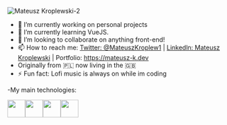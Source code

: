 
![Mateusz Kroplewski-2](https://user-images.githubusercontent.com/52794168/197341294-7c6042ff-500f-4a38-91bd-aee907235ac2.png)


- 🔭 I’m currently working on personal projects
- 🌱 I’m currently learning VueJS.
- 👯 I’m looking to collaborate on anything front-end!
- 📫 How to reach me: 
[Twitter: @MateuszKroplew1](https://twitter.com/MateuszKroplew1) | [Linkedln: Mateusz Kroplewski](https://www.linkedin.com/in/mateusz-kroplewski-732239176/) | Portfolio: https://mateusz-k.dev
- Originally from 🇵🇱 now living in the 🇬🇧
- ⚡ Fun fact: Lofi music is always on while im coding

-My main technologies:
<div style="display:flex">
<img src="https://cdn.pixabay.com/photo/2017/08/05/11/16/logo-2582748_1280.png" style="width:40px ">
<img src="https://cdn.pixabay.com/photo/2017/08/05/11/16/logo-2582747_1280.png" style="width:40px ">
<img src="https://camo.githubusercontent.com/bcd4bda49ef6cd9537db065920f4f4f6ac670eae0e0adf2c5133c19b319f1574/68747470733a2f2f627261646c632e67616c6c65727963646e2e76736173736574732e696f2f657874656e73696f6e732f627261646c632f7673636f64652d7461696c77696e646373732f302e322e302f313535383034303536333634392f4d6963726f736f66742e56697375616c53747564696f2e53657276696365732e49636f6e732e44656661756c74" style="width:40px">
<img src="https://upload.wikimedia.org/wikipedia/commons/thumb/9/95/Vue.js_Logo_2.svg/2367px-Vue.js_Logo_2.svg.png" style="width:40px">
 <div>




